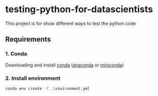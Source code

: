 # testing-python-for-datascientists

This project is for show different ways to test the python code

## Requirements

### 1. Conda

Downloading and install [conda](https://docs.conda.io/projects/conda/en/stable/user-guide/install/index.html#regular-installation) ([anaconda](https://docs.conda.io/projects/conda/en/stable/) or [miniconda](https://docs.conda.io/en/latest/miniconda.html))

### 2. Install environment

```bash
conda env create -f .\environment.yml
```
